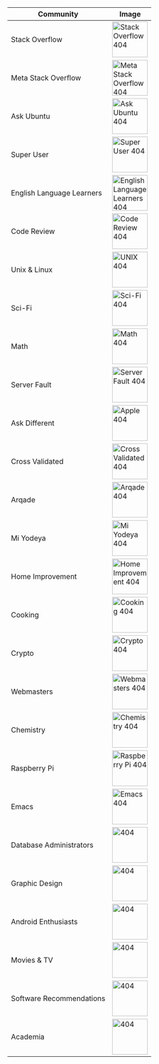 | Community                 | Image                                                                                                                                   |
| ------------------------- | --------------------------------------------------------------------------------------------------------------------------------------- |
| Stack Overflow            | [<img src="https://i.stack.imgur.com/okzBE.png" width="80" alt="Stack Overflow 404" />](https://i.stack.imgur.com/okzBE.png)            |
| Meta Stack Overflow       | [<img src="https://i.stack.imgur.com/0i2to.png" width="80" alt="Meta Stack Overflow 404" />](https://i.stack.imgur.com/0i2to.png)       |
| Ask Ubuntu                | [<img src="https://i.stack.imgur.com/KopoQ.png" width="80" alt="Ask Ubuntu 404" />](https://i.stack.imgur.com/KopoQ.png)                |
| Super User                | [<img src="https://i.stack.imgur.com/hMfYx.png" width="80" alt="Super User 404" />](https://i.stack.imgur.com/hMfYx.png)                |
| English Language Learners | [<img src="https://i.stack.imgur.com/cQLRt.png" width="80" alt="English Language Learners 404" />](https://i.stack.imgur.com/cQLRt.png) |
| Code Review               | [<img src="https://i.stack.imgur.com/R4Tgd.png" width="80" alt="Code Review 404" />](https://i.stack.imgur.com/R4Tgd.png)               |
| Unix & Linux              | [<img src="https://i.stack.imgur.com/XQRh5.png" width="80" alt="UNIX 404" />](https://i.stack.imgur.com/XQRh5.png)                      |
| Sci-Fi                    | [<img src="https://i.stack.imgur.com/UR35t.png" width="80" alt="Sci-Fi 404" />](https://i.stack.imgur.com/UR35t.png)                    |
| Math                      | [<img src="https://i.stack.imgur.com/bHpU1.png" width="80" alt="Math 404" />](https://i.stack.imgur.com/bHpU1.png)                      |
| Server Fault              | [<img src="https://i.stack.imgur.com/W7VMk.png" width="80" alt="Server Fault 404" />](https://i.stack.imgur.com/W7VMk.png)              |
| Ask Different             | [<img src="https://i.stack.imgur.com/fCIaP.png" width="80" alt="Apple 404" />](https://i.stack.imgur.com/fCIaP.png)                     |
| Cross Validated           | [<img src="https://i.stack.imgur.com/BqaS0.png" width="80" alt="Cross Validated 404" />](https://i.stack.imgur.com/BqaS0.png)           |
| Arqade                    | [<img src="https://i.stack.imgur.com/C4jC1.png" width="80" alt="Arqade 404" />](https://i.stack.imgur.com/C4jC1.png)                    |
| Mi Yodeya                 | [<img src="https://i.stack.imgur.com/048MA.png" width="80" alt="Mi Yodeya 404" />](https://i.stack.imgur.com/048MA.png)                 |
| Home Improvement          | [<img src="https://i.stack.imgur.com/C4P5L.png" width="80" alt="Home Improvement 404" />](https://i.stack.imgur.com/C4P5L.png)          |
| Cooking                   | [<img src="https://i.stack.imgur.com/kSX5n.png" width="80" alt="Cooking 404" />](https://i.stack.imgur.com/kSX5n.png)                   |
| Crypto                    | [<img src="https://i.stack.imgur.com/2hyIe.png" width="80" alt="Crypto 404" />](https://i.stack.imgur.com/2hyIe.png)                    |
| Webmasters                | [<img src="https://i.stack.imgur.com/Z8Y2o.png" width="80" alt="Webmasters 404" />](https://i.stack.imgur.com/Z8Y2o.png)                |
| Chemistry                 | [<img src="https://i.stack.imgur.com/SwIib.png" width="80" alt="Chemistry 404" />](https://i.stack.imgur.com/SwIib.png)                 |
| Raspberry Pi              | [<img src="https://i.stack.imgur.com/A02um.png" width="80" alt="Raspberry Pi 404" />](https://i.stack.imgur.com/A02um.png)              |
| Emacs                     | [<img src="https://i.stack.imgur.com/KUafD.png" width="80" alt="Emacs 404" />](https://i.stack.imgur.com/KUafD.png)                     |
| Database Administrators   | [<img src="https://i.stack.imgur.com/ly6am.png" width="80" alt="404" />](https://i.stack.imgur.com/ly6am.png)                           |
| Graphic Design            | [<img src="https://i.stack.imgur.com/FwQQL.png" width="80" alt="404" />](https://i.stack.imgur.com/FwQQL.png)                           |
| Android Enthusiasts       | [<img src="https://i.stack.imgur.com/kgFiY.png" width="80" alt="404" />](https://i.stack.imgur.com/kgFiY.png)                           |
| Movies & TV |  [<img src="https://i.stack.imgur.com/wCrM9.png" width="80" alt="404" />](https://i.stack.imgur.com/wCrM9.png) |
| Software Recommendations |  [<img src="https://i.stack.imgur.com/BqikQ.png" width="80" alt="404" />](https://i.stack.imgur.com/BqikQ.png) |
| Academia |  [<img src="https://i.stack.imgur.com/l10yz.png" width="80" alt="404" />](https://i.stack.imgur.com/l10yz.png) |